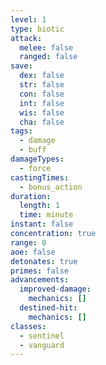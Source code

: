 ```yaml
---
level: 1
type: biotic
attack:
  melee: false
  ranged: false
save:
  dex: false
  str: false
  con: false
  int: false
  wis: false
  cha: false
tags:
  - damage
  - buff
damageTypes:
  - force
castingTimes:
  - bonus_action
duration:
  length: 1
  time: minute
instant: false
concentration: true
range: 0
aoe: false
detonates: true
primes: false
advancements:
  improved-damage:
    mechanics: []
  destined-hit:
    mechanics: []
classes:
  - sentinel
  - vanguard
---
```

